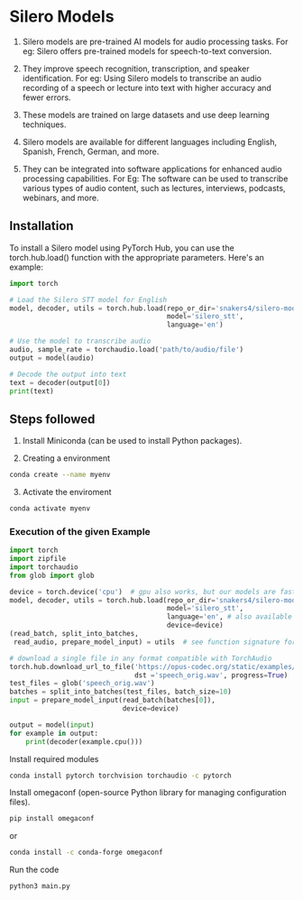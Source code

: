 # Silero Models
1. Silero models are pre-trained AI models for audio processing tasks. 
For eg: Silero offers pre-trained models for speech-to-text conversion.
2. They improve speech recognition, transcription, and speaker identification.
For eg: Using Silero models to transcribe an audio recording of a speech or lecture into text with higher accuracy and fewer errors.

3. These models are trained on large datasets and use deep learning techniques.
4. Silero models are available for different languages including English, Spanish, French, German, and more.

5. They can be integrated into software applications for enhanced audio processing capabilities.
For Eg: The software can be used to transcribe various types of audio content, such as lectures, interviews, podcasts, webinars, and more.



## Installation

To install a Silero model using PyTorch Hub, you can use the torch.hub.load() function with the appropriate parameters. Here's an example:

```python
import torch

# Load the Silero STT model for English
model, decoder, utils = torch.hub.load(repo_or_dir='snakers4/silero-models',
                                       model='silero_stt',
                                       language='en')

# Use the model to transcribe audio
audio, sample_rate = torchaudio.load('path/to/audio/file')
output = model(audio)

# Decode the output into text
text = decoder(output[0])
print(text)

```



## Steps followed

1. Install Miniconda (can be used to install Python packages).


[s]: https://docs.conda.io/en/latest/miniconda.html.

2. Creating a environment

 ```bash
conda create --name myenv
```
3. Activate the enviroment
 ```bash
conda activate myenv

```

### Execution of the given  Example
```python 
import torch
import zipfile
import torchaudio
from glob import glob

device = torch.device('cpu')  # gpu also works, but our models are fast enough for CPU
model, decoder, utils = torch.hub.load(repo_or_dir='snakers4/silero-models',
                                       model='silero_stt',
                                       language='en', # also available 'de', 'es'
                                       device=device)
(read_batch, split_into_batches,
 read_audio, prepare_model_input) = utils  # see function signature for details

# download a single file in any format compatible with TorchAudio
torch.hub.download_url_to_file('https://opus-codec.org/static/examples/samples/speech_orig.wav',
                               dst ='speech_orig.wav', progress=True)
test_files = glob('speech_orig.wav')
batches = split_into_batches(test_files, batch_size=10)
input = prepare_model_input(read_batch(batches[0]),
                            device=device)

output = model(input)
for example in output:
    print(decoder(example.cpu()))

```

Install required modules 

```bash
conda install pytorch torchvision torchaudio -c pytorch

```

Install omegaconf (open-source Python library for managing configuration files).
```bash
pip install omegaconf
```
or
```bash
conda install -c conda-forge omegaconf

```
Run the code 
```bash
python3 main.py
```



